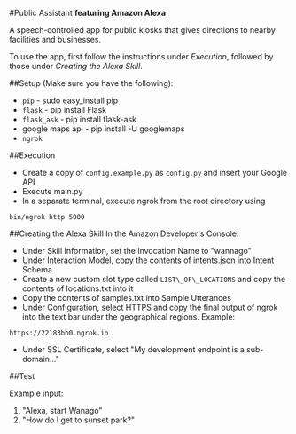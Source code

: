 #Public Assistant
**featuring Amazon Alexa**

A speech-controlled app for public kiosks that gives directions to nearby facilities and businesses.

To use the app, first follow the instructions under *Execution*, followed by those under *Creating the Alexa Skill*.

##Setup (Make sure you have the following):
* `pip` - sudo easy_install pip <br />
* `flask` - pip install Flask <br />
* `flask_ask` - pip install flask-ask <br />
* google maps api - pip install -U googlemaps <br />
* `ngrok`

##Execution

* Create a copy of `config.example.py` as `config.py` and insert your Google API
* Execute main.py
* In a separate terminal, execute ngrok from the root directory using
```
bin/ngrok http 5000
```

##Creating the Alexa Skill
In the Amazon Developer's Console: 

* Under Skill Information, set the Invocation Name to "wannago"
* Under Interaction Model, copy the contents of intents.json into Intent Schema
* Create a new custom slot type called `LIST\_OF\_LOCATIONS` and copy the contents of locations.txt into it
* Copy the contents of samples.txt into Sample Utterances
* Under Configuration, select HTTPS and copy the final output of ngrok into the text bar under the geographical regions. Example:
```
https://22183bb0.ngrok.io
```
* Under SSL Certificate, select "My development endpoint is a sub-domain..."

##Test

Example input:

1. "Alexa, start Wanago"
2. "How do I get to sunset park?"
